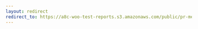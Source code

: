 ```yaml
---
layout: redirect
redirect_to: https://a8c-woo-test-reports.s3.amazonaws.com/public/pr-merge/44440/api/index.html
---
```

